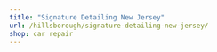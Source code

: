 ```yaml
---
title: "Signature Detailing New Jersey"
url: /hillsborough/signature-detailing-new-jersey/
shop: car repair
---
```

